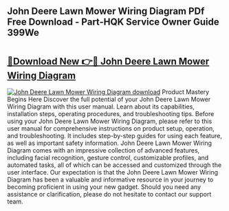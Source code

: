 ## John Deere Lawn Mower Wiring Diagram PDf Free Download - Part-HQK Service Owner Guide 399We

# <h2><a href="http://dfmtbl.blite.top/?on=John+Deere+Lawn+Mower+Wiring+Diagram">🔗Download New 👉🔴 John Deere Lawn Mower Wiring Diagram</a></h2>

[![John Deere Lawn Mower Wiring Diagram download](https://i.imgur.com/lujVjoI.png)](http://dfmtbl.blite.top/?on=John+Deere+Lawn+Mower+Wiring+Diagram)
Product Mastery Begins Here Discover the full potential of your John Deere Lawn Mower Wiring Diagram with this user manual. Learn about its capabilities, installation steps, operating procedures, and troubleshooting tips. Before using your John Deere Lawn Mower Wiring Diagram, please refer to this user manual for comprehensive instructions on product setup, operation, and troubleshooting. It includes step-by-step guides for using each feature, as well as important safety information. John Deere Lawn Mower Wiring Diagram comes with an impressive collection of advanced features, including facial recognition, gesture control, customizable profiles, and automated tasks, all of which can be accessed and customized through the user interface. Our expectation is that the John Deere Lawn Mower Wiring Diagram has been a valuable and informative resource in your journey to becoming proficient in using your new gadget. Should you need any assistance or clarification, please do not hesitate to contact our support team.

